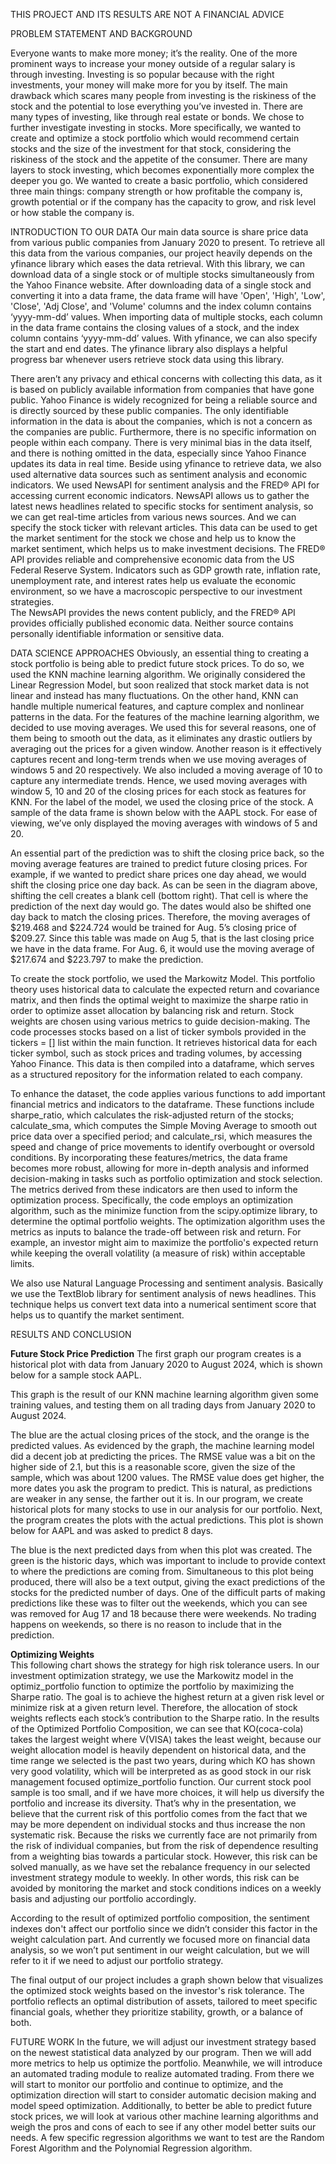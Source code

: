 THIS PROJECT AND ITS RESULTS ARE NOT A FINANCIAL ADVICE

PROBLEM STATEMENT AND BACKGROUND

  Everyone wants to make more money; it’s the reality. One of the more prominent ways to increase your money outside of a regular salary is through investing. 
  Investing is so popular because with the right investments, your money will make more for you by itself. 
  The main drawback which scares many people from investing is the riskiness of the stock and the potential to lose everything you’ve invested in. 
  There are many types of investing, like through real estate or bonds. We chose to further investigate investing in stocks. 
  More specifically, we wanted to create and optimize a stock portfolio which would recommend certain stocks and the size of the investment for that stock, 
    considering the riskiness of the stock and the appetite of the consumer. 
  There are many layers to stock investing, which becomes exponentially more complex the deeper you go. 
  We wanted to create a basic portfolio, which considered three main things: company strength or how profitable the company is, 
    growth potential or if the company has the capacity to grow, and risk level or how stable the company is. 

INTRODUCTION TO OUR DATA
 	Our main data source is share price data from various public companies from January 2020 to present. 
  To retrieve all this data from the various companies, our project heavily depends on the yfinance library which eases the data retrieval. 
  With this library, we can download data of a single stock or of multiple stocks simultaneously from the Yahoo Finance website. 
  After downloading data of a single stock and converting it into a data frame, the data frame will have 'Open', 'High', 'Low', 'Close', 'Adj Close', and 'Volume' columns 
    and the index column contains ‘yyyy-mm-dd’ values. 
  When importing data of multiple stocks, each column in the data frame contains the closing values of a stock, and the index column contains ‘yyyy-mm-dd’ values. 
  With yfinance, we can also specify the start and end dates. The yfinance library also displays a helpful progress bar whenever users retrieve stock data using this library. 
  
  There aren’t any privacy and ethical concerns with collecting this data, as it is based on publicly available information from companies that have gone public. 
  Yahoo Finance is widely recognized for being a reliable source and is directly sourced by these public companies. 
  The only identifiable information in the data is about the companies, which is not a concern as the companies are public. 
  Furthermore, there is no specific information on people within each company. There is very minimal bias in the data itself, and there is nothing omitted in the data, 
    especially since Yahoo Finance updates its data in real time. 
  Beside using yfinance to retrieve data, we also used alternative data sources such as sentiment analysis and economic indicators. 
  We used NewsAPI for sentiment analysis and the FRED® API for accessing current economic indicators.
  NewsAPI allows us to gather the latest news headlines related to specific stocks for sentiment analysis, so we can get real-time articles from various news sources. 
  And we can specify the stock ticker with relevant articles. This data can be used to get the market sentiment for the stock we chose and help us to know the market sentiment, 
    which helps us to make investment decisions. 
  The FRED® API provides reliable and comprehensive economic data from the US Federal Reserve System. 
  Indicators such as GDP growth rate, inflation rate, unemployment rate, and interest rates help us evaluate the economic environment, 
    so we have a macroscopic perspective to our investment strategies.	
  The NewsAPI provides the news content publicly, and the FRED® API provides officially published economic data. Neither source contains personally identifiable information or sensitive data.
  
DATA SCIENCE APPROACHES
  Obviously, an essential thing to creating a stock portfolio is being able to predict future stock prices. To do so, we used the KNN machine learning algorithm. 
  We originally considered the Linear Regression Model, but soon realized that stock market data is not linear and instead has many fluctuations. 
  On the other hand, KNN can handle multiple numerical features, and capture complex and nonlinear patterns in the data. For the features of the machine learning algorithm, 
    we decided to use moving averages. We used this for several reasons, one of them being to smooth out the data, as it eliminates any drastic outliers 
    by averaging out the prices for a given window. Another reason is it effectively captures recent and long-term trends when we use moving averages of windows 5 and 20 respectively. 
  We also included a moving average of 10 to capture any intermediate trends. Hence, we used moving averages with window 5, 10 and 20 of the closing prices for each stock as features for KNN. 
  For the label of the model, we used the closing price of the stock. A sample of the data frame is shown below with the AAPL stock. 
  For ease of viewing, we’ve only displayed the moving averages with windows of 5 and 20.
  
  An essential part of the prediction was to shift the closing price back, so the moving average features are trained to predict future closing prices. 
  For example, if we wanted to predict share prices one day ahead, we would shift the closing price one day back. 
  As can be seen in the diagram above, shifting the cell creates a blank cell (bottom right). 
  That cell is where the prediction of the next day would go. The dates would also be shifted one day back to match the closing prices. 
  Therefore, the moving averages of $219.468 and $224.724 would be trained for Aug. 5’s closing price of $209.27. 
  Since this table was made on Aug 5, that is the last closing price we have in the data frame. 
  For Aug. 6, it would use the moving average of $217.674 and $223.797 to make the prediction.

  To create the stock portfolio, we used the Markowitz Model. 
  This portfolio theory uses historical data to calculate the expected return and covariance matrix, and then finds the optimal weight to maximize the sharpe ratio 
    in order to optimize asset allocation by balancing risk and return. 
  Stock weights are chosen using various metrics to guide decision-making. 
  The code processes stocks based on a list of ticker symbols provided in the tickers = [] list within the main function. 
  It retrieves historical data for each ticker symbol, such as stock prices and trading volumes, by accessing Yahoo Finance. 
  This data is then compiled into a dataframe, which serves as a structured repository for the information related to each company.
  
  To enhance the dataset, the code applies various functions to add important financial metrics and indicators to the dataframe. 
  These functions include sharpe_ratio, which calculates the risk-adjusted return of the stocks; 
    calculate_sma, which computes the Simple Moving Average to smooth out price data over a specified period; 
    and calculate_rsi, which measures the speed and change of price movements to identify overbought or oversold conditions. 
  By incorporating these features/metrics, the data frame becomes more robust, allowing for more in-depth analysis and informed decision-making in tasks 
    such as portfolio optimization and stock selection.
  The metrics derived from these indicators are then used to inform the optimization process. 
  Specifically, the code employs an optimization algorithm, such as the minimize function from the scipy.optimize library, to determine the optimal portfolio weights. 
  The optimization algorithm uses the metrics as inputs to balance the trade-off between risk and return. 
  For example, an investor might aim to maximize the portfolio's expected return while keeping the overall volatility (a measure of risk) within acceptable limits.
  
  We also use Natural Language Processing and sentiment analysis. Basically we use the TextBlob library for sentiment analysis of news headlines. 
  This technique helps us convert text data into a numerical sentiment score that helps us to quantify the market sentiment.
	


RESULTS AND CONCLUSION

  **Future Stock Price Prediction**
  The first graph our program creates is a historical plot with data from January 2020 to August 2024, which is shown below for a sample stock AAPL.
  
  This graph is the result of our KNN machine learning algorithm given some training values, and testing them on all trading days from January 2020 to August 2024. 
  
  The blue are the actual closing prices of the stock, and the orange is the predicted values. 
  As evidenced by the graph, the machine learning model did a decent job at predicting the prices. 
  The RMSE value was a bit on the higher side of 2.1, but this is a reasonable score, given the size of the sample, which was about 1200 values. 
  The RMSE value does get higher, the more dates you ask the program to predict. This is natural, as predictions are weaker in any sense, the farther out it is. 
  In our program, we create historical plots for many stocks to use in our analysis for our portfolio. 
  Next, the program creates the plots with the actual predictions. This plot is shown below for AAPL and was asked to predict 8 days.
   
  
  
  
  
  The blue is the next predicted days from when this plot was created. 
  The green is the historic days, which was important to include to provide context to where the predictions are coming from. 
  Simultaneous to this plot being produced, there will also be a text output, giving the exact predictions of the stocks for the predicted number of days. 
  One of the difficult parts of making predictions like these was to filter out the weekends, which you can see was removed for Aug 17 and 18 because there were weekends. 
  No trading happens on weekends, so there is no reason to include that in the prediction.

  **Optimizing Weights**	
  This following chart shows the strategy for high risk tolerance users. 
  In our investment optimization strategy, we use the Markowitz model in the optimiz_portfolio function to optimize the portfolio by maximizing the Sharpe ratio. 
  The goal is to achieve the highest return at a given risk level or minimize risk at a given return level. Therefore, the allocation of stock weights reflects 
    each stock’s contribution to the Sharpe ratio. 
  In the results of the Optimized Portfolio Composition, we can see that KO(coca-cola) takes the largest weight where V(VISA) takes the least weight, 
    because our weight allocation model is heavily dependent on historical data, and the time range we selected is the past two years, 
    during which KO has shown very good volatility, which will be interpreted as as good stock in our risk management focused optimize_portfolio function. 
  Our current stock pool sample is too small, and if we have more choices, it will help us diversify the portfolio and increase its diversity. 
  That’s why in the presentation, we believe that the current risk of this portfolio comes from the fact that we may be more dependent on individual stocks 
    and thus increase the non systematic risk. 
  Because the risks we currently face are not primarily from the risk of individual companies, but from the risk of dependence resulting from a weighting bias towards a particular stock. 
  However, this risk can be solved manually, as we have set the rebalance frequency in our selected investment strategy module to weekly. 
  In other words, this risk can be avoided by monitoring the market and stock conditions indices on a weekly basis and adjusting our portfolio accordingly.
  
  According to the result of optimized portfolio composition, the sentiment indexes don't affect our portfolio since we didn’t consider this factor in the weight calculation part. 
  And currently we focused more on financial data analysis, so we won’t put sentiment in our weight calculation, but we will refer to it if we need to adjust our portfolio strategy.
  
  The final output of our project includes a graph shown below that visualizes the optimized stock weights based on the investor's risk tolerance. 
  The portfolio reflects an optimal distribution of assets, tailored to meet specific financial goals, whether they prioritize stability, growth, or a balance of both.

FUTURE WORK
  In the future, we will adjust our investment strategy based on the newest statistical data analyzed by our program. 
  Then we will add more metrics to help us optimize the portfolio. Meanwhile, we will introduce an automated trading module to realize automated trading. 
  From there we will start to monitor our portfolio and continue to optimize, and the optimization direction will start to consider automatic decision making and model speed optimization. 
  Additionally, to better be able to predict future stock prices, we will look at various other machine learning algorithms and weigh the pros and cons of each 
    to see if any other model better suits our needs. A few specific regression algorithms we want to test are the Random Forest Algorithm and the Polynomial Regression algorithm.
  
